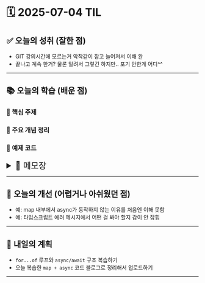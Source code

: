 # 🗓️ 2025-07-04 TIL

## ✅ 오늘의 성취 (잘한 점)

- GIT 강의시간에 모르는거 악착같이 잡고 늘어져서 이해 완
- 끝나고 계속 한거? 물론 밀려서 그렇긴 하지만.. 포기 안한게 어디^^

---

## 📚 오늘의 학습 (배운 점)

### 🔹 핵심 주제

### 🔹 주요 개념 정리

### 🔹 예제 코드

<details>
<summary style="font-size:22px"> 📓 메모장 </summary>

### ✅ 다시한번 확인할 flex

- `justify-content`: **기본축 정렬 (기본형: flex-start)**

  - `center`

    - `row`일 땐 **가로(x)** 중앙
    - `column`일 땐 **세로(y)** 중앙

- `align-items`: **교차축 정렬 (기본형: stretch)**

  - `center`

    - `row`일 땐 **세로(y)** 중앙
    - `column`일 땐 **가로(x)** 중앙

- `flex-wrap: wrap`
  → 줄어들지 않고 다음 축으로 넘기기

---

### ✅ 인라인 안에서 flexbox 만들기

- `display: inline-flex;`
  → 인라인 요소처럼 줄바꿈 없이 배치
  → 플렉스박스를 만들되 이 전체를 `display: inline`처럼 다룸!

---

### ✅ flexbox 안에서 position 사용

- `position: static`, `relative`, `sticky`: ✅ 플렉스 동작 적용됨
- `position: absolute`, `fixed`: ❌ 플렉스박스 동작 X
  → `flex-grow: 1;` 같은 것도 **안 됨!**

---

### ✅ grid 기초

- `display: grid;`

#### 🧩 grid-template

- `grid-template-columns: 1번째너비 2번째너비 3번째너비 …;`

- `grid-template-rows: 1번째높이 2번째높이 …;`

- 한 줄에 쓰는 방법:
  `grid-template: 1번째높이 2번째높이 … / 1번째너비 2번째너비 …;`

- `fr` 단위 → 비율로, 컨테이너 크기에 딱 맞게

- `minmax(최소값, 최대값)` → fr은 최대값에만 가능

- `repeat(6, 1fr)` → 1fr 6번 반복

#### 🔗 gap

- `gap:` 간격 지정

#### 🔄 grid-auto-rows / grid-auto-columns

- 요소 개수 많거나 유동적일 때
- `grid-auto-rows: 값1 값2 값3 ...;` → 순환하면서 적용됨

#### 📐 grid-row / grid-column

- 원하는 셀 위치 및 크기 설정

```css
grid-row: 3 / 4; /* 3번 줄 ~ 4번 줄 */
grid-column: 2 / span 1; /* 2번 줄부터 1칸 차지 */
```

#### 🧩 grid-area

- 이름으로 배치 가능

```css
/* 요소에 */
grid-area: r;

/* 부모에 */
grid-template-areas:
  "r g"
  "r b";
```

- 빈 칸은 `"."` 로 처리
  → `“a .”`처럼

---

### 💡 실습 팁

- area 채우는 방식: **빈 곳 다 차지하는 애들 꼭 써줘야 함!**

  - 예: `“a c”`, `“b b”`

- `ul`에 알 수 없는 여백?

  - `ul` 기본적으로 padding 있음
  - `list-style: none;` 해도 `margin`은 남음
  - `margin: 0;`도 꼭 해줘야 함

- grid에서 하나만 늘리고 나머지는 위치 유지

  - `grid: auto;` → 내용 크기만큼 차지 (`grow: 0`)
  - `grid: 1fr;` → 가능한 한 넓게 차지 (`grow: 1`)

---

### 🐙 GIT 강의

#### 기본 흐름

```bash
# 로컬에서 시작
git init
git remote add origin <URL>
git add .
git config --global user.name/email
git commit -m "메시지"
git push origin 브랜치명

# 깃허브에서 clone으로 시작
git clone <URL>
cd 폴더
git add .
git config ...
```

#### 기타 명령어

- `git diff 이전커밋 최근커밋` → 차이 확인
- `git reset --hard` → 강제 초기화 (주의!)
- `HEAD` → 특정 커밋을 가리키는 포인터
- `git push --set-upstream origin 브랜치명` → 브랜치 연결
- `git pull origin 브랜치명` → 원격 브랜치로부터 병합

#### 협업 팁

- 현업에서는 `fetch`, `diff`로 남 작업 안 봄
  → `git blame 파일명`으로 **작성자 확인 가능**
- `git show 커밋ID` → 커밋 상세 보기

#### 되돌리기 비교

- `revert`: 새로운 커밋으로 롤백 (✅ 기록 남음)
- `reset`: 그냥 되돌림 (❌ 협업 중 비추천)
- `stash`: 임시저장 (ex. 브랜치 옮길 때)
- `cherry-pick`: 특정 커밋만 골라오기

→ **stash / reset / cherry-pick은 협업 시 지양**

---

### 🤔 QnA

> Q. 커밋은 자잘하게? 뭉텅이로?
> A. **기능 단위 or 날짜 단위로!**
> → 자잘하게 하면 롤백/수정이 유리. 다만 **프로젝트 별 커밋 관리 따로 필요**

> Q. 깃크라켄 현업에서 많이 써요?
> A. 많이 쓰는 팀도 있으나, CLI 위주인 팀도 많음. 개인 생산성 툴로 유용!

---

### ✍ 예시 커밋 메시지

```bash
[update] signup.tsx > 회원가입 파일 수정
```

---

</details>

---

## 🧠 오늘의 개선 (어렵거나 아쉬웠던 점)

- 예: map 내부에서 async가 동작하지 않는 이유를 처음엔 이해 못함
- 예: 타입스크립트 에러 메시지에서 어떤 걸 봐야 할지 감이 안 잡힘

---

## 🚀 내일의 계획

- `for...of` 루프와 `async/await` 구조 복습하기
- 오늘 복습한 `map + async` 코드 블로그로 정리해서 업로드하기

---
